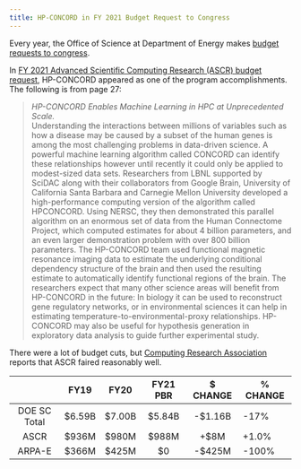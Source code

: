```yaml
---
title: HP-CONCORD in FY 2021 Budget Request to Congress
---
```


Every year, the Office of Science at Department of Energy makes [budget requests to congress](https://www.energy.gov/science/office-science-funding/office-science-budget). 

In [FY 2021 Advanced Scientific Computing Research (ASCR) budget request](https://www.energy.gov/sites/prod/files/2020/06/f75/fy-2021-sc-ascr-cong-budget.pdf), HP-CONCORD appeared as one of the program accomplishments. The following is from page 27:

> _HP-CONCORD Enables Machine Learning in HPC at Unprecedented Scale._  
> Understanding the interactions between millions of variables such as how a disease may be caused by a subset of the
human genes is among the most challenging problems in data-driven science. A powerful machine learning algorithm called
CONCORD can identify these relationships however until recently it could only be applied to modest-sized data sets.
Researchers from LBNL supported by SciDAC along with their collaborators from Google Brain, University of California Santa
Barbara and Carnegie Mellon University developed a high-performance computing version of the algorithm called HPCONCORD. Using NERSC, they then demonstrated this parallel algorithm on an enormous set of data from the Human
Connectome Project, which computed estimates for about 4 billion parameters, and an even larger demonstration problem
with over 800 billion parameters. The HP-CONCORD team used functional magnetic resonance imaging data to estimate the
underlying conditional dependency structure of the brain and then used the resulting estimate to automatically identify
functional regions of the brain. The researchers expect that many other science areas will benefit from HP-CONCORD in the
future: In biology it can be used to reconstruct gene regulatory networks, or in environmental sciences it can help in
estimating temperature-to-environmental-proxy relationships. HP-CONCORD may also be useful for hypothesis generation
in exploratory data analysis to guide further experimental study.

There were a lot of budget cuts, but [Computing Research Association](https://cra.org/govaffairs/blog/2020/02/doe-sc-fy-2021-pbr/) reports that ASCR faired reasonably well.

|              |  FY19  |  FY20  | FY21 PBR | $ CHANGE | % CHANGE |
|:------------:|:------:|:------:|:--------:|:--------:|----------|
| DOE SC Total | $6.59B | $7.00B |  $5.84B  |  -$1.16B |   -17%   |
|         ASCR |  $936M |  $980M |   $988M  |   +$8M   |   +1.0%  |
| ARPA-E       |  $366M |  $425M |    $0    |  -$425M  |   -100%  |
